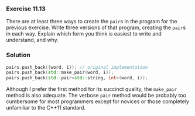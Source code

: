 ### Exercise 11.13

There are at least three ways to create the `pair`s in the program for the
previous exercise. Write three versions of that program, creating the `pair`s in
each way. Explain which form you think is easiest to write and understand, and
why.

### Solution

```cpp
pairs.push_back({word, i}); // original implementation
pairs.push_back(std::make_pair(word, i));
pairs.push_back(std::pair<std::string, int>(word, i));
```

Although I prefer the first method for its succinct quality, the `make_pair`
method is also adequate. The verbose `pair` method would be probably too
cumbersome for most programmers except for novices or those completely
unfamiliar to the C++11 standard.
